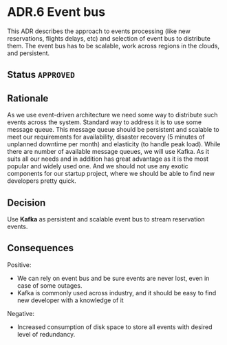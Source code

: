 # ADR.6 Event bus
This ADR describes the approach to events processing (like new reservations, flights delays, etc) and selection of 
event bus to distribute them. The event bus has to be scalable, work across regions in the clouds, and persistent.

## Status `APPROVED`

## Rationale
As we use event-driven architecture we need some way to distribute such events across the system. Standard way to 
address it is to use some message queue. This message queue should be persistent and scalable to meet our requirements
for availability, disaster recovery (5 minutes of unplanned downtime per month) and elasticity (to handle peak load). 
While there are number of available message queues, we will use Kafka. As it suits all our needs and in addition
has great advantage as it is the most popular and widely used one. And we should not use any exotic components for
our startup project, where we should be able to find new developers pretty quick.

## Decision
Use **Kafka** as persistent and scalable event bus to stream reservation events.

## Consequences

Positive:

* We can rely on event bus and be sure events are never lost, even in case of some outages.
* Kafka is commonly used across industry, and it should be easy to find new developer with a knowledge of it 

Negative:

* Increased consumption of disk space to store all events with desired level of redundancy.
